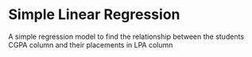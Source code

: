 # Simple Linear Regression

A simple regression model to find the relationship between the students CGPA column and their placements in LPA column
